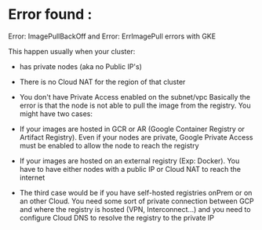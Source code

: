 
# Error found : 
Error: ImagePullBackOff and Error: ErrImagePull errors with GKE

This happen usually when your cluster:

- has private nodes (aka no Public IP's)
- There is no Cloud NAT for the region of that cluster
- You don't have Private Access enabled on the subnet/vpc
Basically the error is that the node is not able to pull the image from the registry. You might have two cases:

- If your images are hosted in GCR or AR (Google Container Registry or Artifact Registry). Even if your nodes are private, Google Private Access must be enabled to allow the node to reach the registry
- If your images are hosted on an external registry (Exp: Docker). You have to have either nodes with a public IP or Cloud NAT to reach the internet
- The third case would be if you have self-hosted registries onPrem or on an other Cloud. You need some sort of private connection between GCP and where the registry is hosted (VPN, Interconnect...) and you need to configure Cloud DNS to resolve the registry to the private IP